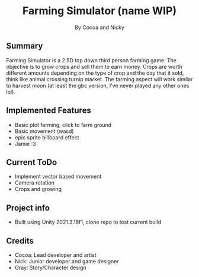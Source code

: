 <h1 align="center">
  Farming Simulator (name WIP)
</h1>
<p align="center">
  By Cocoa and Nicky
</p>

## Summary
Farming Simulator is a 2.5D top down third person farming game. The objective is to grow crops and sell them to earn money. Crops are worth different amounts depending on the type of crop and the day that it sold, think like animal crossing turnip market. The farming aspect will work similar to harvest moon (at least the gbc version, I've never played any other ones lol).

## Implemented Features
* Basic plot farming, click to farm ground
* Basic movement (wasd)
* epic sprite billboard effect
* Jamie :3

## Current ToDo
* Implement vector based movement
* Camera rotation
* Crops and growing

## Project info
* Built using Unity 2021.3.18f1, clone repo to test current build

## Credits
* Cocoa: Lead developer and artist
* Nick: Junior developer and game designer
* Gray: Story/Character design
